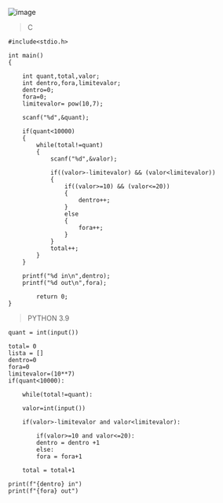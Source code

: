 ![image](https://github.com/lufffe/Beecrowd/assets/90646635/74f22326-a356-44ab-b3b8-a1a2fbe0df9a)

>C

	#include<stdio.h>

	int main()
	{

		int quant,total,valor;
		int dentro,fora,limitevalor;
		dentro=0;
		fora=0;
		limitevalor= pow(10,7);

		scanf("%d",&quant);

		if(quant<10000)
		{
			while(total!=quant)
			{
				scanf("%d",&valor);

				if((valor>-limitevalor) && (valor<limitevalor))
				{
					if((valor>=10) && (valor<=20))
					{
						dentro++;
					}
					else
					{
						fora++;
					}
				}
				total++;
			}
		}

		printf("%d in\n",dentro);
		printf("%d out\n",fora);

			return 0;
	}

>PYTHON 3.9

	quant = int(input())

	total= 0
	lista = []
	dentro=0 
	fora=0
	limitevalor=(10**7)
	if(quant<10000):

	    while(total!=quant):

		valor=int(input())

		if(valor>-limitevalor and valor<limitevalor):

		    if(valor>=10 and valor<=20):
			dentro = dentro +1
		    else:
			fora = fora+1

		total = total+1

	print(f"{dentro} in")
	print(f"{fora} out")
